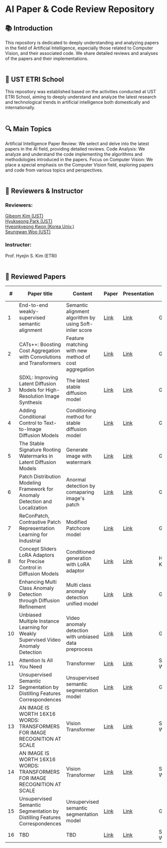 # AI Paper & Code Review Repository  

## 📚 Introduction  

This repository is dedicated to deeply understanding and analyzing papers in the field of Artificial Intelligence, especially those related to Computer Vision, and their associated code. We share detailed reviews and analyses of the papers and their implementations.
<br/><br/>

## 🏫 UST ETRI School

This repository was established based on the activities conducted at UST ETRI School, aiming to deeply understand and analyze the latest research and technological trends in artificial intelligence both domestically and internationally.
<br/><br/>

## 🔍 Main Topics

Artificial Intelligence Paper Review: We select and delve into the latest papers in the AI field, providing detailed reviews.
Code Analysis: We analyze and understand the code implementing the algorithms and methodologies introduced in the papers.
Focus on Computer Vision: We place a special emphasis on the Computer Vision field, exploring papers and code from various topics and perspectives.
<br/><br/>

## 📌 Reviewers & Instructor

### Reviewers: 
[Gibeom Kim (UST)](https://github.com/chroion)
<br/>
[Hyukseong Park (UST)](https://github.com/phsok10) 
<br/>
[Hyeonkyeong Kwon (Korea Univ.)](https://github.com/K-julius)
<br/>
[Seungwan Woo (UST)](https://github.com/SeungwanWoo-git)
<br/>

### Instructor: 
Prof. Hyejin S. Kim (ETRI) 
<br/><br/>

## 📖 Reviewed Papers
|#|Paper title|Content|Paper|Presentation|Reviewer|Present date|
|---|---|---|---|---|---|---|
|1|End-to-end weakly-supervised semantic alignment|Semantic alignment algorithm by using Soft-inlier score|[Link](https://github.com/chroion/paper-review/blob/main/End-to-end%20weakly-supervised%20semantic%20alignment/1712.06861.pdf)|[Link](https://github.com/chroion/paper-review/blob/main/End-to-end%20weakly-supervised%20semantic%20alignment/End-to-end%20weakly-supervised%20semantic%20alignment.pptx)|Gibeom Kim|-|
|2|CATs++: Boosting Cost Aggregation with Convolutions and Transformers|Feature matching with new method of cost aggregation|[Link](https://github.com/chroion/paper-review/blob/main/CATs%2B%2B%20Boosting%20Cost%20Aggregation%20with%20Convolutions%20and%20Transformers/2202.06817v2.pdf)|[Link](https://github.com/chroion/paper-review/blob/main/CATs%2B%2B%20Boosting%20Cost%20Aggregation%20with%20Convolutions%20and%20Transformers/CATs%2B%2B%20Boosting%20Cost%20Aggregation%20with%20Convolutions%20and%20Transformers.pptx)|Gibeom Kim|-|
|3|SDXL: Improving Latent Diffusion Models for High-Resolution Image Synthesis|The latest stable diffusion model|[Link](https://github.com/chroion/paper-review/blob/main/SDXL%2C%20Improving%20Latent%20Diffusion%20Models%20for%20High-Resolution%20Image%20Synthesis/2307.01952.pdf)|[Link](https://github.com/chroion/paper-review/blob/main/SDXL%2C%20Improving%20Latent%20Diffusion%20Models%20for%20High-Resolution%20Image%20Synthesis/SDXL%2C%20Improving%20Latent%20Diffusion%20Models%20for%20High-Resolution%20Image%20Synthesis.pptx)|Gibeom Kim|-|
|4|Adding Conditional Control to Text-to-Image Diffusion Models|Conditioning method for stable diffusion model|[Link](https://github.com/chroion/paper-review/blob/main/Adding%20Conditional%20Control%20to%20Text-to-Image%20Diffusion%20Models/2302.05543.pdf)|[Link](https://github.com/chroion/paper-review/blob/main/Adding%20Conditional%20Control%20to%20Text-to-Image%20Diffusion%20Models/Adding%20Conditional%20Control%20to%20Text-to-Image%20Diffusion%20Models.pptx)|Gibeom Kim|-|
|5|The Stable Signature Rooting Watermarks in Latent Diffusion Models|Generate image with watermark|[Link](https://github.com/chroion/paper-review/blob/main/The%20Stable%20Signature%20Rooting%20Watermarks%20in%20Latent%20Diffusion%20Models/2303.15435.pdf)|[Link](https://github.com/chroion/paper-review/blob/main/The%20Stable%20Signature%20Rooting%20Watermarks%20in%20Latent%20Diffusion%20Models/Rooting%20Watermarks%20in%20Latent%20Diffusion%20Models.pptx)|Gibeom Kim|-|
|6|Patch Distribution Modeling Framework for Anomaly Detection and Localization|Anormal detection by comaparing image's patch|[Link](https://github.com/chroion/paper-review/blob/main/Patch%20Distribution%20Modeling%20Framework%20for%20Anomaly%20Detection%20and%20Localization/2011.08785.pdf)|[Link](https://github.com/chroion/paper-review/blob/main/Patch%20Distribution%20Modeling%20Framework%20for%20Anomaly%20Detection%20and%20Localization/Patch%20Distribution%20Modeling%20Framework%20for%20Anomaly%20Detection%20and%20Localization.pptx)|Gibeom Kim|-|
|7|ReConPatch, Contrastive Patch Representation Learning for Industrial|Modified Patchcore model|[Link](https://github.com/chroion/paper-review/blob/main/ReConPatch%2C%20Contrastive%20Patch%20Representation%20Learning%20for%20Industrial/2305.16713.pdf)|[Link](https://github.com/chroion/paper-review/blob/main/ReConPatch%2C%20Contrastive%20Patch%20Representation%20Learning%20for%20Industrial/ReConPatch%2C%20Contrastive%20Patch%20Representation%20Learning%20for%20Industrial.pptx)|Gibeom Kim|-|
|8|Concept Sliders LoRA Adaptors for Precise Control in Diffusion Models|Conditioned generation with LoRA adaptor|[Link](https://github.com/chroion/paper-review/blob/main/Concept%20Sliders%20LoRA%20Adaptors%20for%20Precise%20Control%20in%20Diffusion%20Models/Concept%20Sliders%20LoRA%20Adaptors%20for%20Precise%20Control%20in%20Diffusion%20Models.pdf)|[Link](https://github.com/chroion/paper-review/blob/main/Concept%20Sliders%20LoRA%20Adaptors%20for%20Precise%20Control%20in%20Diffusion%20Models/Concept_Sliders_%EA%B6%8C%ED%98%84%EA%B2%BD.pptx)|Hyeonkyeong Kwon|-|
|9|Enhancing Multi Class Anomaly Detection through Diffusion Refinement|Multi class anomaly detection unified model|[Link](https://github.com/chroion/paper-review/blob/main/Enhancing%20Multi%20Class%20Anomaly%20Detection%20through%20Diffusion%20Refinement/13725_enhancing_multi_class_anomaly_.pdf)|[Link](https://github.com/chroion/paper-review/blob/main/Enhancing%20Multi%20Class%20Anomaly%20Detection%20through%20Diffusion%20Refinement/Enhancing%20Multi%20Class%20Anomaly%20Detection%20through%20Diffusion%20Refinement.pptx)|Gibeom Kim|03/05/24|
|10|Unbiased Multiple Instance Learning for Weakly Supervised Video Anomaly Detection|Video anomaly detection with unbiased data preprocess|[Link](https://github.com/chroion/paper-review/blob/main/Unbiased%20Multiple%20Instance%20Learning%20for%20Weakly%20Supervised%20Video%20Anomaly%20Detection/2303.12369.pdf)|[Link](https://github.com/chroion/paper-review/blob/main/Unbiased%20Multiple%20Instance%20Learning%20for%20Weakly%20Supervised%20Video%20Anomaly%20Detection/Unbiased%20Multiple%20Instance%20Learning%20for%20Weakly%20Supervised%20Video%20Anomaly%20Detection.pptx)|Gibeom Kim|04/02/24|
|11|Attention Is All You Need|Transformer|[Link](https://github.com/chroion/paper-review/blob/main/Attention%20Is%20All%20You%20Need/NIPS-2017-attention-is-all-you-need-Paper.pdf)|[Link](https://github.com/chroion/paper-review/blob/main/Attention%20Is%20All%20You%20Need/Attention%20Is%20All%20You%20Need.pptx)|Seungwan Woo|04/29/24|
|12|Unsupervised Semantic Segmentation by Distilling Features Correspondences|Unsupervised semantic segmentation model|[Link](https://github.com/chroion/paper-review/blob/main/STEGO%2C%20UNSUPERVISED%20SEMANTIC%20SEGMENTATION%20BY%20DISTILLING%20FEATURE%20CORRESPONDENCES/2203.08414v1.pdf)|[Link](https://github.com/chroion/paper-review/blob/main/STEGO%2C%20UNSUPERVISED%20SEMANTIC%20SEGMENTATION%20BY%20DISTILLING%20FEATURE%20CORRESPONDENCES/UNSUPERVISED%20SEMANTIC%20SEGMENTATION%20BY%20DISTILLING%20FEATURE%20CORRESPONDENCES.pptx)|Gibeom Kim|05/07/24|
|13|AN IMAGE IS WORTH 16X16 WORDS: TRANSFORMERS FOR IMAGE RECOGNITION AT SCALE|Vision Transformer|[Link](https://github.com/chroion/paper-review/blob/main/AN%20IMAGE%20IS%20WORTH%2016X16%20WORDS/1909_an_image_is_worth_16x16_words_.pdf)|[Link](https://github.com/chroion/paper-review/blob/main/AN%20IMAGE%20IS%20WORTH%2016X16%20WORDS/Lab%20Semniar_SeungwanWoo_24.05.13.pptx)|Seungwan Woo|05/13/24|
|14|AN IMAGE IS WORTH 16X16 WORDS: TRANSFORMERS FOR IMAGE RECOGNITION AT SCALE|Vision Transformer|[Link](https://github.com/chroion/paper-review/blob/main/AN%20IMAGE%20IS%20WORTH%2016X16%20WORDS/1909_an_image_is_worth_16x16_words_.pdf)|[Link](https://github.com/chroion/paper-review/blob/main/AN%20IMAGE%20IS%20WORTH%2016X16%20WORDS/Lab%20Semniar_SeungwanWoo_24.05.27.pptx)|Seungwan Woo|05/27/24|
|15|Unsupervised Semantic Segmentation by Distilling Features Correspondences|Unsupervised semantic segmentation model|[Link](https://github.com/chroion/paper-review/blob/main/STEGO%2C%20UNSUPERVISED%20SEMANTIC%20SEGMENTATION%20BY%20DISTILLING%20FEATURE%20CORRESPONDENCES/2203.08414v1.pdf)|[Link](https://github.com/chroion/paper-review/blob/main/STEGO%2C%20UNSUPERVISED%20SEMANTIC%20SEGMENTATION%20BY%20DISTILLING%20FEATURE%20CORRESPONDENCES/UNSUPERVISED%20SEMANTIC%20SEGMENTATION%20BY%20DISTILLING%20FEATURE%20CORRESPONDENCES.pptx)|Gibeom Kim|06/03/24|
|16|TBD|TBD|[Link](-)|[Link](-)|Seungwan Woo|TBD|
